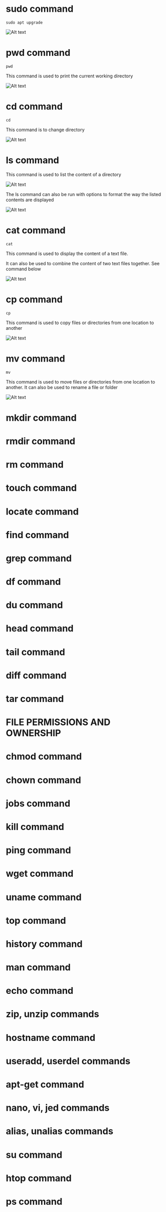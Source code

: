 # sudo command

`sudo apt upgrade`

![Alt text](<images/sudo command.png>)

# pwd command

`pwd`

This command is used to print the current working directory

![Alt text](<images/pwd command.png>)

# cd command

`cd`

This command is to change directory

![Alt text](<images/CD command.png>)

# ls command

This command is used to list the content of a directory

![Alt text](<images/ls command.png>)

The ls command can also be run with options to format the way the listed contents are displayed

![Alt text](<images/ls option command.png>)

# cat command

`cat`

This command is used to display the content of a text file.

It can also be used to combine the content of two text files together. See command below

![Alt text](<images/cat command.png>)

# cp command

`cp`

This command is used to copy files or directories from one location to another

![Alt text](images/cp_mv_rename.png)

# mv command

`mv`

This command is used to move files or directories from one location to another. It can also be used to rename a file or folder

![Alt text](images/cp_mv_rename.png)

# mkdir command

# rmdir command

# rm command

# touch command

# locate command

# find command

# grep command

# df command

# du command

# head command

# tail command

# diff command

# tar command

# FILE PERMISSIONS AND OWNERSHIP

# chmod command

# chown command

# jobs command

# kill command

# ping command

# wget command

# uname command

# top command

# history command

# man command

# echo command

# zip, unzip commands

# hostname command

# useradd, userdel commands

# apt-get command

# nano, vi, jed commands

# alias, unalias commands

# su command

# htop command

# ps command